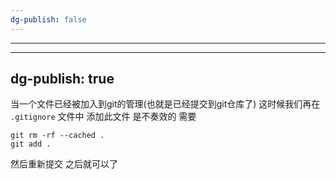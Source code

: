 ```yaml
---
dg-publish: false
---
```


---
---
dg-publish: true
---


当一个文件已经被加入到git的管理(也就是已经提交到git仓库了)  这时候我们再在 `.gitignore` 文件中 添加此文件 是不奏效的 需要 
```
git rm -rf --cached .
git add .
```

然后重新提交 之后就可以了
